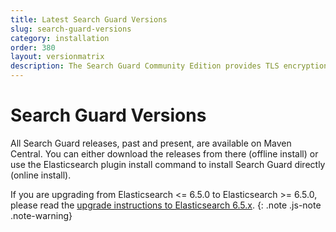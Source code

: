 ```yaml
---
title: Latest Search Guard Versions
slug: search-guard-versions
category: installation
order: 380
layout: versionmatrix
description: The Search Guard Community Edition provides TLS encryption and index-level permissions on REST and transport for free.
---
```

<!---
Copryight 2017 floragunn GmbH
-->
# Search Guard Versions

All Search Guard releases, past and present, are available on Maven Central. You can either download the releases from there (offline install) or use the Elasticsearch plugin install command to install Search Guard directly (online install). 

If you are upgrading from Elasticsearch <= 6.5.0 to Elasticsearch >= 6.5.0, please read the [upgrade instructions to Elasticsearch 6.5.x](upgrading_6_5_0.md). 
{: .note .js-note .note-warning}
